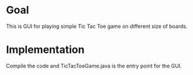 # Goal
This is GUI for playing simple Tic Tac Toe game on different size of boards.

# Implementation
Compile the code and TicTacToeGame.java is the entry point for the GUI.
